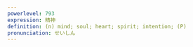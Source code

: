 ```yaml
---
powerlevel: 793
expression: 精神
definition: (n) mind; soul; heart; spirit; intention; (P)
pronunciation: せいしん
---
```

